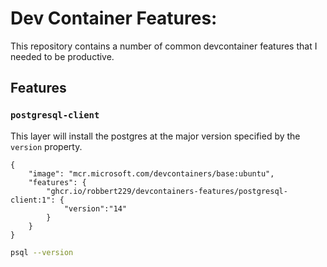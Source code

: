 # Dev Container Features: 

This repository contains a number of common devcontainer features that I needed to be productive.

## Features

### `postgresql-client`

This layer will install the postgres at the major version specified by the `version` property.

```jsonc
{
    "image": "mcr.microsoft.com/devcontainers/base:ubuntu",
    "features": {
        "ghcr.io/robbert229/devcontainers-features/postgresql-client:1": {
            "version":"14"
        }
    }
}
```

```bash
psql --version
```
